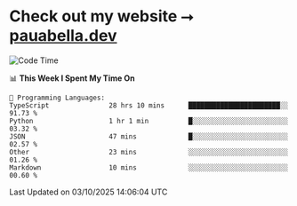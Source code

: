 # Check out my website ⭢ [pauabella.dev](https://pauabella.dev)

<!--START_SECTION:waka-->
![Code Time](http://img.shields.io/badge/Code%20Time-4%2C872%20hrs%2015%20mins-blue)

📊 **This Week I Spent My Time On** 

```text
💬 Programming Languages: 
TypeScript               28 hrs 10 mins      ███████████████████████░░   91.73 % 
Python                   1 hr 1 min          █░░░░░░░░░░░░░░░░░░░░░░░░   03.32 % 
JSON                     47 mins             █░░░░░░░░░░░░░░░░░░░░░░░░   02.57 % 
Other                    23 mins             ░░░░░░░░░░░░░░░░░░░░░░░░░   01.26 % 
Markdown                 10 mins             ░░░░░░░░░░░░░░░░░░░░░░░░░   00.60 % 
```


 Last Updated on 03/10/2025 14:06:04 UTC
<!--END_SECTION:waka-->
